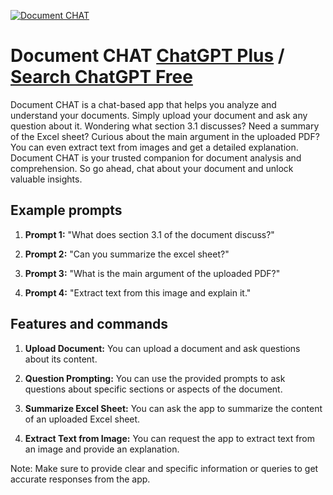 
[![Document CHAT](https://files.oaiusercontent.com/file-BuWgj2WG9ogupop166XpyX2X?se=2123-10-16T20%3A21%3A03Z&sp=r&sv=2021-08-06&sr=b&rscc=max-age%3D31536000%2C%20immutable&rscd=attachment%3B%20filename%3D2a7cf66b-1fa3-40f9-ac80-8081f09b0bcb.png&sig=osLhgIJxweQF4V6T3OvrO1MeNpSGZ35DPRhU6pn%2BBhY%3D)](https://chat.openai.com/g/g-FG3HYZbgD-document-chat)

# Document CHAT [ChatGPT Plus](https://chat.openai.com/g/g-FG3HYZbgD-document-chat) / [Search ChatGPT Free](https://gptcall.net/index.html#/?search=Document%20CHAT)

Document CHAT is a chat-based app that helps you analyze and understand your documents. Simply upload your document and ask any question about it. Wondering what section 3.1 discusses? Need a summary of the Excel sheet? Curious about the main argument in the uploaded PDF? You can even extract text from images and get a detailed explanation. Document CHAT is your trusted companion for document analysis and comprehension. So go ahead, chat about your document and unlock valuable insights.

## Example prompts

1. **Prompt 1:** "What does section 3.1 of the document discuss?"

2. **Prompt 2:** "Can you summarize the excel sheet?"

3. **Prompt 3:** "What is the main argument of the uploaded PDF?"

4. **Prompt 4:** "Extract text from this image and explain it."

## Features and commands

1. **Upload Document:** You can upload a document and ask questions about its content.

2. **Question Prompting:** You can use the provided prompts to ask questions about specific sections or aspects of the document.

3. **Summarize Excel Sheet:** You can ask the app to summarize the content of an uploaded Excel sheet.

4. **Extract Text from Image:** You can request the app to extract text from an image and provide an explanation.

Note: Make sure to provide clear and specific information or queries to get accurate responses from the app.


